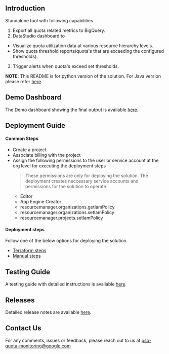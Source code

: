 ## Introduction

Standalone tool with following capabilities
1. Export all quota related metrics to BigQuery.
2. DataStudio dashboard to
  * Visualize quota utilization data at various resource hierarchy levels.
  * Show quota threshold reports(quota's that are exceeding the configured thresholds).
3. Trigger alerts when quota's exceed set thresholds.


**NOTE**: This README is for python version of the solution. For Java version please refer
[here](../java/README.md).


## Demo Dashboard
The Demo dashboard showing the final output is available <a href="https://datastudio.google.com/u/2/reporting/50bdadac-9ea0-4dcd-bee2-f323c968186d/page/xxWVB" target="_blank">here</a>.


## Deployment Guide
#### Common Steps
* Create a project
* Associate billing with the project
* Assign the following permissions to the user or service account at the org
  level for executing the deployment steps
  > These permissions are only for deploying the solution. The deployment
    creates neccessary service accounts and permissions for the solution to
    operate.
  * Editor
  * App Engine Creator
  * resourcemanager.organizations.getIamPolicy
  * resourcemanager.organizations.setIamPolicy
  * resourcemanager.projects.setIamPolicy

#### Deployment steps
Follow one of the below options for deploying the solution.
  * [Terraform steps](docs/terraform_deploy.README.md)
  * [Manual steps](docs/manual_deploy.README.md)


## Testing Guide
A testing guide with detailed instructions is available
[here](docs/testing_guide.README.md).


## Releases
Detailed release notes are available [here](docs/release_notes.README.md).


## Contact Us
For any comments, issues or feedback, please reach out to us at pso-quota-monitoring@google.com
